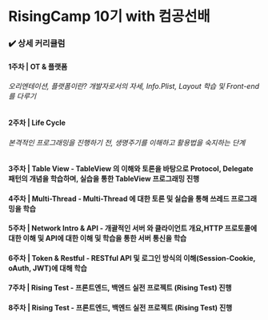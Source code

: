 # RisingCamp 10기 with 컴공선배

### ✔️ 상세 커리큘럼
#### 1주차 | OT & 플랫폼
###### 오리엔테이션, 플랫폼이란? 개발자로서의 자세, Info.Plist, Layout 학습 및 Front-end 를 다루기  
#### 2주차 | Life Cycle 
###### 본격적인 프로그래밍을 진행하기 전, 생명주기를 이해하고 활용법을 숙지하는 단계  
#### 3주차 | Table View - TableView 의 이해와 토론을 바탕으로 Protocol, Delegate 패턴의 개념을 학습하며, 실습을 통한 TableView 프로그래밍 진행  
#### 4주차 | Multi-Thread - Multi-Thread 에 대한 토론 및 실습을 통해 쓰레드 프로그래밍을 학습  
#### 5주차 | Network Intro & API - 개괄적인 서버 와 클라이언트 개요,HTTP 프로토콜에 대한 이해 및 API에 대한 이해 및 학습을 통한 서버 통신을 학습  
#### 6주차 | Token & Restful - RESTful API 및 로그인 방식의 이해(Session-Cookie, oAuth, JWT)에 대해 학습  
#### 7주차 | Rising Test - 프론트엔드, 백엔드 실전 프로젝트 (Rising Test) 진행  
#### 8주차 | Rising Test - 프론트엔드, 백엔드 실전 프로젝트 (Rising Test) 진행  

